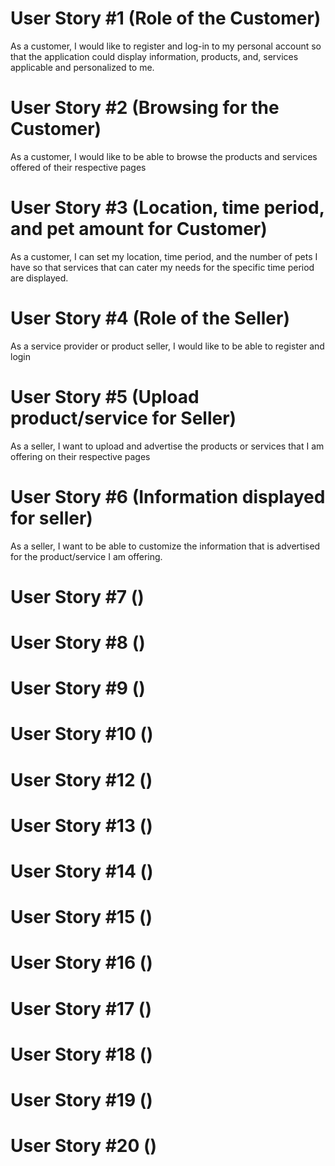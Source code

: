 # User Story #1 (Role of the Customer)
As a customer, I would like to register and log-in to my personal account so that the application could display information, products, and, services applicable and personalized to me.
# User Story #2 (Browsing for the Customer)
As a customer, I would like to be able to browse the products and services offered of their respective pages
# User Story #3 (Location, time period, and pet amount for Customer)
As a customer, I can set my location, time period, and the number of pets I have so that services that can cater my needs for the specific time period are displayed.
# User Story #4 (Role of the Seller)
As a service provider or product seller, I would like to be able to register and login 
# User Story #5 (Upload product/service for Seller)
As a seller, I want to upload and advertise the products or services that I am offering on their respective pages
# User Story #6 (Information displayed for seller)
As a seller, I want to be able to customize the information that is advertised for the product/service I am offering.
# User Story #7 ()
# User Story #8 ()
# User Story #9 ()
# User Story #10 ()
# User Story #12 ()
# User Story #13 ()
# User Story #14 ()
# User Story #15 ()
# User Story #16 ()
# User Story #17 ()
# User Story #18 ()
# User Story #19 ()
# User Story #20 ()
